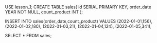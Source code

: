USE lesson_1;
CREATE TABLE sales(
id SERIAL PRIMARY KEY,
order_date YEAR NOT NULL,
count_product INT
);


INSERT INTO sales(order_date,count_product)
VALUES 
(2022-01-01,156),
(2022-01-02,180),
(2022-01-03,21),
(2022-01-04,124),
(2022-01-05,341);


SELECT * FROM sales;